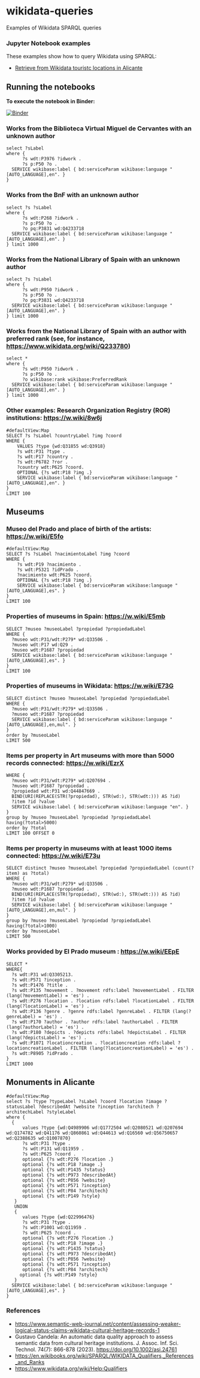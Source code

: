 # wikidata-queries
Examples of Wikidata SPARQL queries

### Jupyter Notebook examples

These examples show how to query Wikidata using SPARQL:
- [Retrieve from Wikidata touristc locations in Alicante](https://nbviewer.org/github/hibernator11/wikidata-queries/blob/main/notebooks/wikidata-dataspace-example.ipynb)

## Running the notebooks
**To execute the notebook in Binder:**

[![Binder](https://mybinder.org/badge_logo.svg)](https://mybinder.org/v2/gh/hibernator11/wikidata-queries/HEAD)

### Works from the Biblioteca Virtual Miguel de Cervantes with an unknown author
```
select ?sLabel
where {
      ?s wdt:P3976 ?idwork .
      ?s p:P50 ?o . 
  SERVICE wikibase:label { bd:serviceParam wikibase:language "[AUTO_LANGUAGE],en". }
}
```

### Works from the BnF with an unknown author
```
select ?s ?sLabel
where {
      ?s wdt:P268 ?idwork .
      ?s p:P50 ?o . 
      ?o pq:P3831 wd:Q4233718
  SERVICE wikibase:label { bd:serviceParam wikibase:language "[AUTO_LANGUAGE],en". }
} limit 1000
```

### Works from the National Library of Spain with an unknown author
```
select ?s ?sLabel
where {
      ?s wdt:P950 ?idwork .
      ?s p:P50 ?o . 
      ?o pq:P3831 wd:Q4233718
  SERVICE wikibase:label { bd:serviceParam wikibase:language "[AUTO_LANGUAGE],en". }
} limit 1000
```

### Works from the National Library of Spain with an author with preferred rank (see, for instance, https://www.wikidata.org/wiki/Q233780)
```
select *
where {
      ?s wdt:P950 ?idwork .
      ?s p:P50 ?o . 
      ?o wikibase:rank wikibase:PreferredRank
  SERVICE wikibase:label { bd:serviceParam wikibase:language "[AUTO_LANGUAGE],en". }
} limit 1000
```

### Other examples: Research Organization Registry (ROR) institutions: https://w.wiki/8w6j

```
#defaultView:Map
SELECT ?s ?sLabel ?countryLabel ?img ?coord
WHERE { 
    VALUES ?type {wd:Q31855 wd:Q3918}
    ?s wdt:P31 ?type .
    ?s wdt:P17 ?country .
    ?s wdt:P6782 ?ror .
    ?country wdt:P625 ?coord.
    OPTIONAL {?s wdt:P18 ?img .}   
    SERVICE wikibase:label { bd:serviceParam wikibase:language "[AUTO_LANGUAGE],en". }
}
LIMIT 100
```
## Museums

### Museo del Prado and place of birth of the artists: https://w.wiki/E5fo

```
#defaultView:Map
SELECT ?s ?sLabel ?nacimientoLabel ?img ?coord
WHERE { 
    ?s wdt:P19 ?nacimiento .
    ?s wdt:P5321 ?idPrado .
    ?nacimiento wdt:P625 ?coord.
    OPTIONAL {?s wdt:P18 ?img .}   
    SERVICE wikibase:label { bd:serviceParam wikibase:language "[AUTO_LANGUAGE],es". }
}
LIMIT 100
```

### Properties of museums in Spain: https://w.wiki/E5mb
```
SELECT ?museo ?museoLabel ?propiedad ?propiedadLabel
WHERE {
  ?museo wdt:P31/wdt:P279* wd:Q33506 . 
  ?museo wdt:P17 wd:Q29 .
  ?museo wdt:P1687 ?propiedad
  SERVICE wikibase:label { bd:serviceParam wikibase:language "[AUTO_LANGUAGE],es". }
}
LIMIT 100
```

### Properties of museums in Wikidata: https://w.wiki/E73G
```
SELECT distinct ?museo ?museoLabel ?propiedad ?propiedadLabel
WHERE {
  ?museo wdt:P31/wdt:P279* wd:Q33506 . 
  ?museo wdt:P1687 ?propiedad
  SERVICE wikibase:label { bd:serviceParam wikibase:language "[AUTO_LANGUAGE],en,mul". }
}
order by ?museoLabel
LIMIT 500
```

### Items per property in Art museums with more than 5000 records connected: https://w.wiki/EzrX

```SELECT distinct ?museo ?museoLabel ?propiedad ?propiedadLabel (count(?item) as ?total)
WHERE {
  ?museo wdt:P31/wdt:P279* wd:Q207694 . 
  ?museo wdt:P1687 ?propiedad .
  ?propiedad wdt:P31 wd:Q44847669 .
  BIND(URI(REPLACE(STR(?propiedad), STR(wd:), STR(wdt:))) AS ?id)
  ?item ?id ?value
  SERVICE wikibase:label { bd:serviceParam wikibase:language "en". }
}
group by ?museo ?museoLabel ?propiedad ?propiedadLabel
having(?total>5000)
order by ?total
LIMIT 100 OFFSET 0
```

### Items per property in museums with at least 1000 items connected: https://w.wiki/E73u

```
SELECT distinct ?museo ?museoLabel ?propiedad ?propiedadLabel (count(?item) as ?total)
WHERE {
  ?museo wdt:P31/wdt:P279* wd:Q33506 . 
  ?museo wdt:P1687 ?propiedad .
  BIND(URI(REPLACE(STR(?propiedad), STR(wd:), STR(wdt:))) AS ?id)
  ?item ?id ?value
  SERVICE wikibase:label { bd:serviceParam wikibase:language "[AUTO_LANGUAGE],en,mul". }
}
group by ?museo ?museoLabel ?propiedad ?propiedadLabel
having(?total>1000)
order by ?museoLabel
LIMIT 500
```

### Works provided by El Prado museum : https://w.wiki/EEpE

```
SELECT *
WHERE{
  ?s wdt:P31 wd:Q3305213.
  ?s wdt:P571 ?inception .
  ?s wdt:P1476 ?title .
  ?s wdt:P135 ?movement . ?movement rdfs:label ?movementLabel . FILTER (lang(?movementLabel) = 'es') .
  ?s wdt:P276 ?location . ?location rdfs:label ?locationLabel . FILTER (lang(?locationLabel) = 'es') .
  ?s wdt:P136 ?genre . ?genre rdfs:label ?genreLabel . FILTER (lang(?genreLabel) = 'es') .
  ?s wdt:P170 ?author . ?author rdfs:label ?authorLabel . FILTER (lang(?authorLabel) = 'es') .
  ?s wdt:P180 ?depicts . ?depicts rdfs:label ?depictsLabel . FILTER (lang(?depictsLabel) = 'es') .
  ?s wdt:P1071 ?locationcreation . ?locationcreation rdfs:label ?locationcreationLabel . FILTER (lang(?locationcreationLabel) = 'es') .
  ?s wdt:P8905 ?idPrado .
}
LIMIT 1000
```

## Monuments in Alicante
```
#defaultView:Map
select ?s ?type ?typeLabel ?sLabel ?coord ?location ?image ?statusLabel ?describedAt ?website ?inception ?architech ?architechLabel ?styleLabel
where {
  {
      values ?type {wd:Q4989906 wd:Q1772504 wd:Q2080521 wd:Q207694 wd:Q174782 wd:Q41176 wd:Q860861 wd:Q44613 wd:Q16560 wd:Q56750657 wd:Q2388635 wd:Q1007870}
      ?s wdt:P31 ?type .
      ?s wdt:P131 wd:Q11959 . 
      ?s wdt:P625 ?coord .
      optional {?s wdt:P276 ?location .}
      optional {?s wdt:P18 ?image .}  
      optional {?s wdt:P1435 ?status}
      optional {?s wdt:P973 ?describedAt}
      optional {?s wdt:P856 ?website}
      optional {?s wdt:P571 ?inception}
      optional {?s wdt:P84 ?architech}
      optional {?s wdt:P149 ?style}
   }
   UNION 
   {
      values ?type {wd:Q22996476}
      ?s wdt:P31 ?type .
      ?s wdt:P1001 wd:Q11959 . 
      ?s wdt:P625 ?coord .
      optional {?s wdt:P276 ?location .}
      optional {?s wdt:P18 ?image .}  
      optional {?s wdt:P1435 ?status}
      optional {?s wdt:P973 ?describedAt}
      optional {?s wdt:P856 ?website}
      optional {?s wdt:P571 ?inception}
      optional {?s wdt:P84 ?architech}
     optional {?s wdt:P149 ?style}
   }
  SERVICE wikibase:label { bd:serviceParam wikibase:language "[AUTO_LANGUAGE],es". }
}
```

### References

- https://www.semantic-web-journal.net/content/assessing-weaker-logical-status-claims-wikidata-cultural-heritage-records-1
- Gustavo Candela: An automatic data quality approach to assess semantic data from cultural heritage institutions. J. Assoc. Inf. Sci. Technol. 74(7): 866-878 (2023). https://doi.org/10.1002/asi.24761
- https://en.wikibooks.org/wiki/SPARQL/WIKIDATA_Qualifiers,_References_and_Ranks
- https://www.wikidata.org/wiki/Help:Qualifiers
